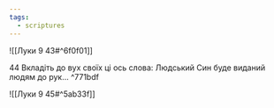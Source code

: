 ```yaml
---
tags:
  - scriptures
---
```


![[Луки 9 43#^6f0f01]]

44 Вкладіть до вух своїх ці ось слова: Людський Син буде виданий людям до рук... ^771bdf

![[Луки 9 45#^5ab33f]]